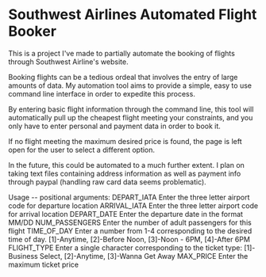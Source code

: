 # Southwest Airlines Automated Flight Booker

This is a project I've made to partially automate the booking of flights through
Southwest Airline's website.

Booking flights can be a tedious ordeal that involves the entry of large
amounts of data. My automation tool aims to provide a simple, easy to use
command line interface in order to expedite this process.

By entering basic flight information through the command line, this tool will automatically pull up
the cheapest flight meeting your constraints, and you only have to enter personal and payment data in order to book it.

If no flight meeting the maximum desired price is found, the page is left open for the user to select a different option.

In the future, this could be automated to a much further extent. I plan on taking text files containing address information as well as payment info through paypal (handling raw card data seems problematic).

Usage -- positional arguments:
  DEPART_IATA     Enter the three letter airport code for departure location
  ARRIVAL_IATA    Enter the three letter airport code for arrival location
  DEPART_DATE     Enter the departure date in the format MM/DD
  NUM_PASSENGERS  Enter the number of adult passengers for this flight
  TIME_OF_DAY     Enter a number from 1-4 corresponding to the desired time of
                  day. [1]-Anytime, [2]-Before Noon, [3]-Noon - 6PM, [4]-After
                  6PM
  FLIGHT_TYPE     Enter a single character corresponding to the ticket type:
                  [1]-Business Select, [2]-Anytime, [3]-Wanna Get Away
  MAX_PRICE       Enter the maximum ticket price
